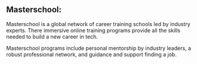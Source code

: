 ## Masterschool: 
Masterschool is a global network of career training schools led by industry experts. 
There immersive online training programs provide all the skills needed to build a new career in tech.

Masterschool programs include personal mentorship by industry leaders, 
a robust professional network, and guidance and support finding a job. 
